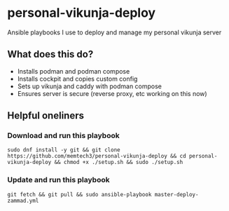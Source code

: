 # personal-vikunja-deploy
Ansible playbooks I use to deploy and manage my personal vikunja server

## What does this do?
- Installs podman and podman compose
- Installs cockpit and copies custom config
- Sets up vikunja and caddy with podman compose
- Ensures server is secure (reverse proxy, etc working on this now)

## Helpful oneliners
### Download and run this playbook
`sudo dnf install -y git && git clone https://github.com/memtech3/personal-vikunja-deploy && cd personal-vikunja-deploy && chmod +x ./setup.sh && sudo ./setup.sh`
### Update and run this playbook
`git fetch && git pull && sudo ansible-playbook master-deploy-zammad.yml`
